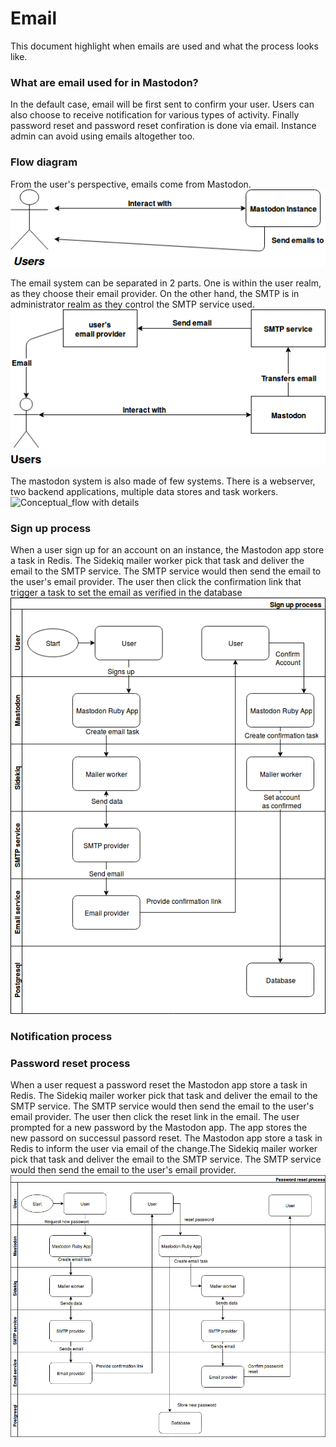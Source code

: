 Email
=====

This document highlight when emails are used and what the process looks like.  
 
### What are email used for in Mastodon?
In the default case, email will be first sent to confirm your user.
Users can also choose to receive notification for various types of activity.
Finally password reset and password reset confiration is done via email.
Instance admin can avoid using emails altogether too.

### Flow diagram
From the user's perspective, emails come from Mastodon.
![User's perspective](mastodons_user_perspective.png)

The email system can be separated in 2 parts.
One is within the user realm, as they choose their email provider.
On the other hand, the SMTP is in administrator realm as they control the SMTP service used.
![Conceptual flow](mastodon_conceptual_flow.png)

The mastodon system is also made of few systems.
There is a webserver, two backend applications, multiple data stores and task workers.
![Conceptual_flow with details](mastodon_conceptual_flow_details.png)

### Sign up process
When a user sign up for an account on an instance, the Mastodon app store a task in Redis. The Sidekiq mailer worker pick that task and deliver the email to the SMTP service. The SMTP service would then send the email to the user's email provider.
The user then click the confirmation link that trigger a task to set the email as verified in the database
![Sign up flow](mastodon_sign_up_flow.png)

### Notification process

### Password reset process
When a user request a password reset the Mastodon app store a task in Redis. The Sidekiq mailer worker pick that task and deliver the email to the SMTP service.
The SMTP service would then send the email to the user's email provider.
The user then click the reset link in the email.
The user prompted for a new password by the Mastodon app. The app stores the new passord on successul passord reset.
The Mastodon app store a task in Redis to inform the user via email of the change.The Sidekiq mailer worker pick that task and deliver the email to the SMTP service. The SMTP service would then send the email to the user's email provider.
![Password reset flow](mastodon_password_reset_flow.png)
